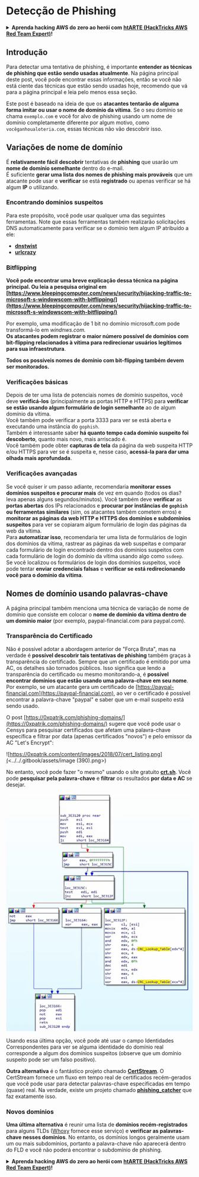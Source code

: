 # Detecção de Phishing

<details>

<summary><strong>Aprenda hacking AWS do zero ao herói com</strong> <a href="https://training.hacktricks.xyz/courses/arte"><strong>htARTE (HackTricks AWS Red Team Expert)</strong></a><strong>!</strong></summary>

Outras maneiras de apoiar o HackTricks:

* Se você deseja ver sua **empresa anunciada no HackTricks** ou **baixar o HackTricks em PDF**, verifique os [**PLANOS DE ASSINATURA**](https://github.com/sponsors/carlospolop)!
* Adquira o [**swag oficial PEASS & HackTricks**](https://peass.creator-spring.com)
* Descubra [**A Família PEASS**](https://opensea.io/collection/the-peass-family), nossa coleção exclusiva de [**NFTs**](https://opensea.io/collection/the-peass-family)
* **Junte-se ao** 💬 [**grupo Discord**](https://discord.gg/hRep4RUj7f) ou ao [**grupo telegram**](https://t.me/peass) ou **siga-nos** no **Twitter** 🐦 [**@hacktricks_live**](https://twitter.com/hacktricks_live)**.**
* **Compartilhe seus truques de hacking enviando PRs para** os repositórios do [**HackTricks**](https://github.com/carlospolop/hacktricks) e [**HackTricks Cloud**](https://github.com/carlospolop/hacktricks-cloud).

</details>

## Introdução

Para detectar uma tentativa de phishing, é importante **entender as técnicas de phishing que estão sendo usadas atualmente**. Na página principal deste post, você pode encontrar essas informações, então se você não está ciente das técnicas que estão sendo usadas hoje, recomendo que vá para a página principal e leia pelo menos essa seção.

Este post é baseado na ideia de que os **atacantes tentarão de alguma forma imitar ou usar o nome de domínio da vítima**. Se o seu domínio se chama `exemplo.com` e você for alvo de phishing usando um nome de domínio completamente diferente por algum motivo, como `vocêganhoualoteria.com`, essas técnicas não vão descobrir isso.

## Variações de nome de domínio

É **relativamente fácil** **descobrir** tentativas de **phishing** que usarão um **nome de domínio semelhante** dentro do e-mail.\
É suficiente **gerar uma lista dos nomes de phishing mais prováveis** que um atacante pode usar e **verificar** se está **registrado** ou apenas verificar se há algum **IP** o utilizando.

### Encontrando domínios suspeitos

Para este propósito, você pode usar qualquer uma das seguintes ferramentas. Note que essas ferramentas também realizarão solicitações DNS automaticamente para verificar se o domínio tem algum IP atribuído a ele:

* [**dnstwist**](https://github.com/elceef/dnstwist)
* [**urlcrazy**](https://github.com/urbanadventurer/urlcrazy)

### Bitflipping

**Você pode encontrar uma breve explicação dessa técnica na página principal. Ou leia a pesquisa original em [https://www.bleepingcomputer.com/news/security/hijacking-traffic-to-microsoft-s-windowscom-with-bitflipping/](https://www.bleepingcomputer.com/news/security/hijacking-traffic-to-microsoft-s-windowscom-with-bitflipping/)**

Por exemplo, uma modificação de 1 bit no domínio microsoft.com pode transformá-lo em _windnws.com._\
**Os atacantes podem registrar o maior número possível de domínios com bit-flipping relacionados à vítima para redirecionar usuários legítimos para sua infraestrutura**.

**Todos os possíveis nomes de domínio com bit-flipping também devem ser monitorados.**

### Verificações básicas

Depois de ter uma lista de potenciais nomes de domínio suspeitos, você deve **verificá-los** (principalmente as portas HTTP e HTTPS) para **verificar se estão usando algum formulário de login semelhante** ao de algum domínio da vítima.\
Você também pode verificar a porta 3333 para ver se está aberta e executando uma instância do `gophish`.\
Também é interessante saber **há quanto tempo cada domínio suspeito foi descoberto**, quanto mais novo, mais arriscado é.\
Você também pode obter **capturas de tela** da página da web suspeita HTTP e/ou HTTPS para ver se é suspeita e, nesse caso, **acessá-la para dar uma olhada mais aprofundada**.

### Verificações avançadas

Se você quiser ir um passo adiante, recomendaria **monitorar esses domínios suspeitos e procurar mais** de vez em quando (todos os dias? leva apenas alguns segundos/minutos). Você também deve **verificar** as **portas abertas** dos IPs relacionados e **procurar por instâncias de `gophish` ou ferramentas similares** (sim, os atacantes também cometem erros) e **monitorar as páginas da web HTTP e HTTPS dos domínios e subdomínios suspeitos** para ver se copiaram algum formulário de login das páginas da web da vítima.\
Para **automatizar isso**, recomendaria ter uma lista de formulários de login dos domínios da vítima, rastrear as páginas da web suspeitas e comparar cada formulário de login encontrado dentro dos domínios suspeitos com cada formulário de login do domínio da vítima usando algo como `ssdeep`.\
Se você localizou os formulários de login dos domínios suspeitos, você pode tentar **enviar credenciais falsas** e **verificar se está redirecionando você para o domínio da vítima**.

## Nomes de domínio usando palavras-chave

A página principal também menciona uma técnica de variação de nome de domínio que consiste em colocar o **nome de domínio da vítima dentro de um domínio maior** (por exemplo, paypal-financial.com para paypal.com).

### Transparência do Certificado

Não é possível adotar a abordagem anterior de "Força Bruta", mas na verdade é **possível descobrir tais tentativas de phishing** também graças à transparência do certificado. Sempre que um certificado é emitido por uma AC, os detalhes são tornados públicos. Isso significa que lendo a transparência do certificado ou mesmo monitorando-a, é **possível encontrar domínios que estão usando uma palavra-chave em seu nome**. Por exemplo, se um atacante gera um certificado de [https://paypal-financial.com](https://paypal-financial.com), ao ver o certificado é possível encontrar a palavra-chave "paypal" e saber que um e-mail suspeito está sendo usado.

O post [https://0xpatrik.com/phishing-domains/](https://0xpatrik.com/phishing-domains/) sugere que você pode usar o Censys para pesquisar certificados que afetam uma palavra-chave específica e filtrar por data (apenas certificados "novos") e pelo emissor da AC "Let's Encrypt":

![https://0xpatrik.com/content/images/2018/07/cert_listing.png](<../../.gitbook/assets/image (390).png>)

No entanto, você pode fazer "o mesmo" usando o site gratuito [**crt.sh**](https://crt.sh). Você pode **pesquisar pela palavra-chave** e **filtrar** os resultados **por data e AC** se desejar.

![](<../../.gitbook/assets/image (391).png>)

Usando essa última opção, você pode até usar o campo Identidades Correspondentes para ver se alguma identidade do domínio real corresponde a algum dos domínios suspeitos (observe que um domínio suspeito pode ser um falso positivo).

**Outra alternativa** é o fantástico projeto chamado [**CertStream**](https://medium.com/cali-dog-security/introducing-certstream-3fc13bb98067). O CertStream fornece um fluxo em tempo real de certificados recém-gerados que você pode usar para detectar palavras-chave especificadas em tempo (quase) real. Na verdade, existe um projeto chamado [**phishing\_catcher**](https://github.com/x0rz/phishing\_catcher) que faz exatamente isso.

### **Novos domínios**

**Uma última alternativa** é reunir uma lista de **domínios recém-registrados** para alguns TLDs ([Whoxy](https://www.whoxy.com/newly-registered-domains/) fornece esse serviço) e **verificar as palavras-chave nesses domínios**. No entanto, os domínios longos geralmente usam um ou mais subdomínios, portanto a palavra-chave não aparecerá dentro do FLD e você não poderá encontrar o subdomínio de phishing.

<details>

<summary><strong>Aprenda hacking AWS do zero ao herói com</strong> <a href="https://training.hacktricks.xyz/courses/arte"><strong>htARTE (HackTricks AWS Red Team Expert)</strong></a><strong>!</strong></summary>

Outras maneiras de apoiar o HackTricks:

* Se você deseja ver sua **empresa anunciada no HackTricks** ou **baixar o HackTricks em PDF**, verifique os [**PLANOS DE ASSINATURA**](https://github.com/sponsors/carlospolop)!
* Adquira o [**swag oficial PEASS & HackTricks**](https://peass.creator-spring.com)
* Descubra [**A Família PEASS**](https://opensea.io/collection/the-peass-family), nossa coleção exclusiva de [**NFTs**](https://opensea.io/collection/the-peass-family)
* **Junte-se ao** 💬 [**grupo Discord**](https://discord.gg/hRep4RUj7f) ou ao [**grupo telegram**](https://t.me/peass) ou **siga-nos** no **Twitter** 🐦 [**@hacktricks_live**](https://twitter.com/hacktricks_live)**.**
* **Compartilhe seus truques de hacking enviando PRs para** os repositórios do [**HackTricks**](https://github.com/carlospolop/hacktricks) e [**HackTricks Cloud**](https://github.com/carlospolop/hacktricks-cloud).

</details>
